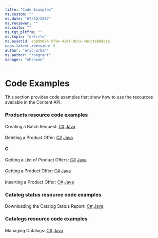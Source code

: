 ```yaml
---
title: "Code Examples"
ms.custom: ""
ms.date: "07/10/2017"
ms.reviewer: ""
ms.suite: ""
ms.tgt_pltfrm: ""
ms.topic: "article"
ms.assetid: ab8d9d74-5f9e-41df-92ce-46ccfe80dc1e
caps.latest.revision: 9
author: "eric-urban"
ms.author: "rongrant"
manager: "ehansen"
---
```

# Code Examples
This section provides code examples that show how to use the resources available in the Content API.

### Products resource code examples

#### <a name="batch"></a>
Creating a Batch Request: [C#](../content-api/creating-a-batch-request-in-csharp.md) [Java](../content-api/creating-a-batch-request-in-java.md)

#### <a name="delete"></a>
Deleting a Product Offer: [C#](../content-api/deleting-a-product-offer-in-csharp.md) [Java](../content-api/deleting-a-product-offer-in-java.md)

#### <a name="list"></a>C
Getting a List of Product Offers: [C#](../content-api/getting-a-list-of-product-offers-in-csharp.md) [Java](../content-api/getting-a-list-of-product-offers-in-java.md)

#### <a name="get"></a>
Getting a Product Offer: [C#](../content-api/getting-a-product-offer-in-csharp.md) [Java](../content-api/getting-a-product-offer-in-java.md)

#### <a name="insert"></a>
Inserting a Product Offer: [C#](../content-api/inserting-a-product-offer-in-csharp.md) [Java](../content-api/inserting-a-product-offer-in-java.md)

### Catalog status resource code examples

#### <a name="status"></a>
Downloading the Catalog Status Report: [C#](../content-api/downloading-a-catalog-status-report-in-csharp.md) [Java](../content-api/downloading-a-catalog-status-report-in-java.md)  

### Catalogs resource code examples

#### <a name="catalog"></a>
Managing Catalogs: [C#](../content-api/managing-catalogs-in-csharp.md) [Java](../content-api/managing-catalogs-in-java.md)
